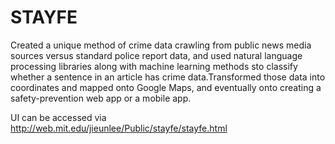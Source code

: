 # STAYFE

Created a unique method of crime data crawling from public news media sources versus standard police report data, and used natural language processing libraries along with machine learning methods sto classify whether a sentence in an article has crime data.Transformed those data into coordinates and mapped onto Google Maps, and eventually onto creating a safety-prevention web app or a mobile app.

UI can be accessed via http://web.mit.edu/jieunlee/Public/stayfe/stayfe.html
